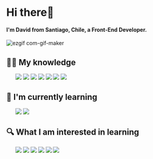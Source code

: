 # Hi there👋

#### I'm David from Santiago, Chile, a Front-End Developer.

![ezgif com-gif-maker](https://user-images.githubusercontent.com/91069463/174680978-5324098c-743d-4494-9b1a-fd4ea1203dbd.gif)

## 👨‍💻 My knowledge
<ul>
<img src="https://img.shields.io/badge/JavaScript-000?style=flat-square&logo=javascript&logoColor=ffff00"/> 
<img src="https://img.shields.io/badge/-HTML5-E34F26?style=flat-square&logo=HTML5&logoColor=white"/>
<img src="https://img.shields.io/badge/-CSS3-1572B6?style=flat-square&logo=CSS3&logoColor=white"/>
<img src="https://img.shields.io/badge/-Visual%20Studio%20Code-23A9F2?style=flat-square&logo=Visual%20Studio%20Code&logoColor=white"/>
<img src="https://img.shields.io/badge/-Github-181717?style=flat-square&logo=GitHub&logoColor=white"/>
<img src="https://img.shields.io/badge/-Git-F44D27?style=flat-square&logo=Git&logoColor=white"/>
<img src="https://img.shields.io/badge/Linux-fff?style=flat-square&logo=linux&logoColor=black"/>
</ul>


## 📖 I'm currently learning
<ul>
<img src="https://img.shields.io/badge/Node.js-000?logo=node.js&logoColor=0f0"/>
<img src="https://img.shields.io/badge/Express-282C34?style=flat-square&logo=express&logoColor=FFFFFF"/>
</ul>

## 🔍 What I am interested in learning
<ul>
<img src="https://img.shields.io/badge/Python-111?style=flat-square&logo=Python&logoColor=090"/>
<img src="https://img.shields.io/badge/MongoDB-1a391c?style=flat-square&logo=mongodb&logoColor=0f0" />
<img src="https://img.shields.io/badge/Sass-c36d8f?style=flat-square&logo=sass&logoColor=fff" />
<img src="https://img.shields.io/badge/React-00a?style=flat-square&logo=React"/>
<img src="https://img.shields.io/badge/Next.js-000?style=flat-square&logo=next.js&logoColor=FFFFFF" />
<img src="https://img.shields.io/badge/-MySQL-F29111?style=flat-square&logo=MySQL&logoColor=white"/>
</ul>
